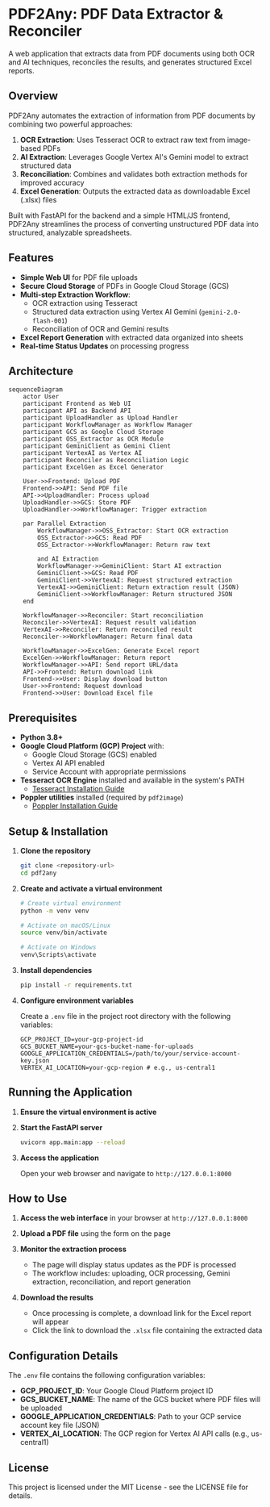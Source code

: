 # PDF2Any: PDF Data Extractor & Reconciler

A web application that extracts data from PDF documents using both OCR and AI techniques, reconciles the results, and generates structured Excel reports.

## Overview

PDF2Any automates the extraction of information from PDF documents by combining two powerful approaches:
1. **OCR Extraction**: Uses Tesseract OCR to extract raw text from image-based PDFs
2. **AI Extraction**: Leverages Google Vertex AI's Gemini model to extract structured data
3. **Reconciliation**: Combines and validates both extraction methods for improved accuracy
4. **Excel Generation**: Outputs the extracted data as downloadable Excel (.xlsx) files

Built with FastAPI for the backend and a simple HTML/JS frontend, PDF2Any streamlines the process of converting unstructured PDF data into structured, analyzable spreadsheets.

## Features

- **Simple Web UI** for PDF file uploads
- **Secure Cloud Storage** of PDFs in Google Cloud Storage (GCS)
- **Multi-step Extraction Workflow**:
  - OCR extraction using Tesseract
  - Structured data extraction using Vertex AI Gemini (`gemini-2.0-flash-001`)
  - Reconciliation of OCR and Gemini results
- **Excel Report Generation** with extracted data organized into sheets
- **Real-time Status Updates** on processing progress

## Architecture

```mermaid
sequenceDiagram
    actor User
    participant Frontend as Web UI
    participant API as Backend API
    participant UploadHandler as Upload Handler
    participant WorkflowManager as Workflow Manager
    participant GCS as Google Cloud Storage
    participant OSS_Extractor as OCR Module
    participant GeminiClient as Gemini Client
    participant VertexAI as Vertex AI
    participant Reconciler as Reconciliation Logic
    participant ExcelGen as Excel Generator
    
    User->>Frontend: Upload PDF
    Frontend->>API: Send PDF file
    API->>UploadHandler: Process upload
    UploadHandler->>GCS: Store PDF
    UploadHandler->>WorkflowManager: Trigger extraction
    
    par Parallel Extraction
        WorkflowManager->>OSS_Extractor: Start OCR extraction
        OSS_Extractor->>GCS: Read PDF
        OSS_Extractor->>WorkflowManager: Return raw text
        
        and AI Extraction
        WorkflowManager->>GeminiClient: Start AI extraction
        GeminiClient->>GCS: Read PDF
        GeminiClient->>VertexAI: Request structured extraction
        VertexAI->>GeminiClient: Return extraction result (JSON)
        GeminiClient->>WorkflowManager: Return structured JSON
    end
    
    WorkflowManager->>Reconciler: Start reconciliation
    Reconciler->>VertexAI: Request result validation
    VertexAI->>Reconciler: Return reconciled result
    Reconciler->>WorkflowManager: Return final data
    
    WorkflowManager->>ExcelGen: Generate Excel report
    ExcelGen->>WorkflowManager: Return report
    WorkflowManager->>API: Send report URL/data
    API->>Frontend: Return download link
    Frontend->>User: Display download button
    User->>Frontend: Request download
    Frontend->>User: Download Excel file
```

## Prerequisites

- **Python 3.8+**
- **Google Cloud Platform (GCP) Project** with:
  - Google Cloud Storage (GCS) enabled
  - Vertex AI API enabled
  - Service Account with appropriate permissions
- **Tesseract OCR Engine** installed and available in the system's PATH
  - [Tesseract Installation Guide](https://tesseract-ocr.github.io/tessdoc/Installation.html)
- **Poppler utilities** installed (required by `pdf2image`)
  - [Poppler Installation Guide](https://pdf2image.readthedocs.io/en/latest/installation.html)

## Setup & Installation

1. **Clone the repository**
   ```bash
   git clone <repository-url>
   cd pdf2any
   ```

2. **Create and activate a virtual environment**
   ```bash
   # Create virtual environment
   python -m venv venv
   
   # Activate on macOS/Linux
   source venv/bin/activate
   
   # Activate on Windows
   venv\Scripts\activate
   ```

3. **Install dependencies**
   ```bash
   pip install -r requirements.txt
   ```

4. **Configure environment variables**
   
   Create a `.env` file in the project root directory with the following variables:
   ```dotenv
   GCP_PROJECT_ID=your-gcp-project-id
   GCS_BUCKET_NAME=your-gcs-bucket-name-for-uploads
   GOOGLE_APPLICATION_CREDENTIALS=/path/to/your/service-account-key.json
   VERTEX_AI_LOCATION=your-gcp-region # e.g., us-central1
   ```

## Running the Application

1. **Ensure the virtual environment is active**

2. **Start the FastAPI server**
   ```bash
   uvicorn app.main:app --reload
   ```

3. **Access the application**
   
   Open your web browser and navigate to `http://127.0.0.1:8000`

## How to Use

1. **Access the web interface** in your browser at `http://127.0.0.1:8000`

2. **Upload a PDF file** using the form on the page

3. **Monitor the extraction process**
   - The page will display status updates as the PDF is processed
   - The workflow includes: uploading, OCR processing, Gemini extraction, reconciliation, and report generation

4. **Download the results**
   - Once processing is complete, a download link for the Excel report will appear
   - Click the link to download the `.xlsx` file containing the extracted data

## Configuration Details

The `.env` file contains the following configuration variables:

- **GCP_PROJECT_ID**: Your Google Cloud Platform project ID
- **GCS_BUCKET_NAME**: The name of the GCS bucket where PDF files will be uploaded
- **GOOGLE_APPLICATION_CREDENTIALS**: Path to your GCP service account key file (JSON)
- **VERTEX_AI_LOCATION**: The GCP region for Vertex AI API calls (e.g., us-central1)

## License

This project is licensed under the MIT License - see the LICENSE file for details.
